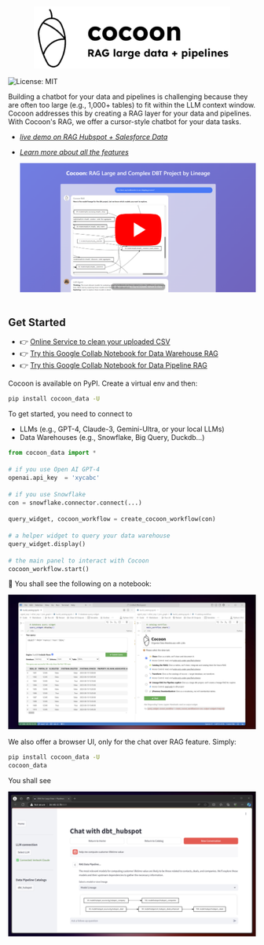 <div align="center">
  <img src="./images/cocoon_logo.png" alt="Cocoon Logo" width="400"/>
</div>

![License: MIT](https://img.shields.io/badge/License-MIT-yellow.svg)

Building a chatbot for your data and pipelines is challenging because they are often too large (e.g., 1,000+ tables) to fit within the LLM context window. Cocoon addresses this by creating a RAG layer for your data and pipelines. With Cocoon's RAG, we offer a cursor-style chatbot for your data tasks.

- [*live demo on RAG Hubspot + Salesforce Data*](https://cocoon-rag-851564657364.us-east1.run.app/)
  

- [*Learn more about all the features*](https://cocoon-data-transformation.github.io/page/)
  <br>
  <div align="center">
  <a href="https://youtu.be/kv5mwTkpfY0" target="_blank">
    <img src="./images/Thumbnail2.png" width="600" alt="IMAGE ALT TEXT" style="cursor: pointer;">
  </a>
  </div>
  <br>


## Get Started

- 👉 [Online Service to clean your uploaded CSV](https://cocoon-data-transformation.github.io/page/clean)
- 👉 [Try this Google Collab Notebook for Data Warehouse RAG](https://colab.research.google.com/github/Cocoon-Data-Transformation/cocoon/blob/main/demo/Cocoon_Stage_Demo.ipynb)
- 👉 [Try this Google Collab Notebook for Data Pipeline RAG](https://colab.research.google.com/github/Cocoon-Data-Transformation/cocoon/blob/main/demo/Cocoon_RAG_pipeline.ipynb)

Cocoon is available on PyPI. Create a virtual env and then:

```bash
pip install cocoon_data -U
```

To get started, you need to connect to
- LLMs (e.g., GPT-4, Claude-3, Gemini-Ultra, or your local LLMs) 
- Data Warehouses (e.g., Snowflake, Big Query, Duckdb...)

```python
from cocoon_data import *

# if you use Open AI GPT-4
openai.api_key  = 'xycabc'

# if you use Snowflake
con = snowflake.connector.connect(...)

query_widget, cocoon_workflow = create_cocoon_workflow(con)

# a helper widget to query your data warehouse
query_widget.display()

# the main panel to interact with Cocoon
cocoon_workflow.start()
```

🎉 You shall see the following on a notebook:
<div align="center">
<kbd><img src="./images/notebook.png" alt=""></kbd>
</div>


We also offer a browser UI, only for the chat over RAG feature. Simply:

```bash
pip install cocoon_data -U
cocoon_data
```

You shall see
<div align="center">
<kbd><img src="./images/browser.png" alt=""></kbd>
</div>
